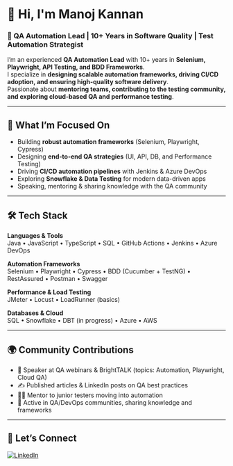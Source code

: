 
# 👋 Hi, I'm Manoj Kannan  

### 🚀 QA Automation Lead | 10+ Years in Software Quality | Test Automation Strategist  

I’m an experienced **QA Automation Lead** with 10+ years in **Selenium, Playwright, API Testing, and BDD Frameworks**.  
I specialize in **designing scalable automation frameworks, driving CI/CD adoption, and ensuring high-quality software delivery**.  
Passionate about **mentoring teams, contributing to the testing community, and exploring cloud-based QA and performance testing**.  

---

## 👀 What I’m Focused On
- Building **robust automation frameworks** (Selenium, Playwright, Cypress)  
- Designing **end-to-end QA strategies** (UI, API, DB, and Performance Testing)  
- Driving **CI/CD automation pipelines** with Jenkins & Azure DevOps  
- Exploring **Snowflake & Data Testing** for modern data-driven apps  
- Speaking, mentoring & sharing knowledge with the QA community  

---

## 🛠️ Tech Stack  

**Languages & Tools**  
Java • JavaScript • TypeScript • SQL • GitHub Actions • Jenkins • Azure DevOps  

**Automation Frameworks**  
Selenium • Playwright • Cypress • BDD (Cucumber + TestNG) • RestAssured • Postman • Swagger  

**Performance & Load Testing**  
JMeter • Locust • LoadRunner (basics)  

**Databases & Cloud**  
SQL • Snowflake • DBT (in progress) • Azure • AWS  

---

## 🌍 Community Contributions
- 🎤 Speaker at QA webinars & BrightTALK (topics: Automation, Playwright, Cloud QA)  
- ✍️ Published articles & LinkedIn posts on QA best practices  
- 👨‍🏫 Mentor to junior testers moving into automation  
- 📢 Active in QA/DevOps communities, sharing knowledge and frameworks  

---

## 🤝 Let’s Connect
[![LinkedIn](https://img.shields.io/badge/LinkedIn-0A66C2?style=for-the-badge&logo=linkedin&logoColor=white)](https://linkedin.com/in/manojkannan10)  
